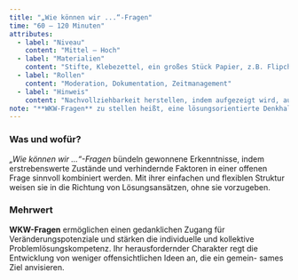 ```yaml
---
title: "„Wie können wir ...“­-Fragen"
time: "60 – 120 Minuten"
attributes:
  - label: "Niveau"
    content: "Mittel – Hoch"
  - label: "Materialien"
    content: "Stifte, Klebezettel, ein großes Stück Papier, z.B. Flipchart oder Rückseite eines Posters"
  - label: "Rollen"
    content: "Moderation, Dokumentation, Zeitmanagement"
  - label: "Hinweis"
    content: "Nachvollziehbarkeit herstellen, indem aufgezeigt wird, auf welchen Originaldaten die Fragen basieren."
note: "**WKW-Fragen** zu stellen heißt, eine lösungsorientierte Denkhaltung anzunehmen. Diese Frageform ermöglicht es, Herausforderungen konstruktiv zu benennen und fokussiert zu bearbeiten. Sie werden meist für die Formulierung einer richtungsweisenden Problemhypothese angewandt. Sie können jedoch an unterschiedlichsten Stellen zum Einsatz kommen, etwa als Leitfrage für ein Meeting, als inspirierende Frage in der Kontaktaufnahme mit anderen Akteuren oder auch als Provokation, um besonders außergewöhnliche Ideen zu entwickeln."
---
```


### Was und wofür?

_„Wie können wir ...“-Fragen_ bündeln gewonnene Erkenntnisse, indem erstrebenswerte Zustände und verhindernde Faktoren in einer offenen Frage sinnvoll kombiniert werden. Mit ihrer einfachen und flexiblen Struktur weisen sie in die Richtung von Lösungs­ansätzen, ohne sie vorzugeben.

### Mehrwert

**WKW-Fragen** ermöglichen einen gedanklichen Zugang für Veränderungspotenziale und stärken die individuelle und kollektive Problemlösungskompetenz. Ihr herausfordernder Charakter regt die Entwicklung von weniger offensichtlichen Ideen an, die ein gemein- sames Ziel anvisieren.
